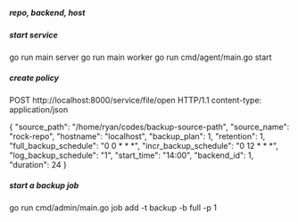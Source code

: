 


##### repo, backend, host

##### start service

go run main server
go run main worker
go run cmd/agent/main.go start


##### create policy

POST http://localhost:8000/service/file/open HTTP/1.1
content-type: application/json

{
  "source_path": "/home/ryan/codes/backup-source-path",
  "source_name": "rock-repo",
  "hostname": "localhost",
  "backup_plan": 1,
  "retention": 1,
  "full_backup_schedule": "0 0 * * *",
  "incr_backup_schedule": "0 12 * * *",
  "log_backup_schedule": "1",
  "start_time": "14:00",
  "backend_id": 1,
  "duration": 24
}


##### start a backup job

go run cmd/admin/main.go job add -t backup -b full -p 1